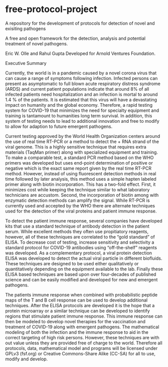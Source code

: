 # free-protocol-project
A repository for the development of protocols for detection of novel and exisiting pathogens


A free and open framework for the detection, analysis and potential treatment of novel pathogens.

Eric W. Olle and Rahul Gupta
Developed for Arnold Ventures Foundation.

Executive Summary

Currently, the world is in a pandemic caused by a novel corona virus that can cause a range of symptoms following infection.  Infected persons can present as asymptomatic to full blown acute respiratory distress syndrome (ARDS) and current patient populations indicate that around 8% of all infected patients need hospitalization and an infection is mortal to around 1.4 % of the patients.  It is estimated that this virus will have a devastating impact on humanity and the global economy.  Therefore, a rapid testing system for COVID-19 that minimizes the need for specialty equipment and training is tantamount to humanities long  term survival.  In addition, this system of testing needs to lead to additional innovation and free to modify to allow for adaption to future emergent pathogens.

Current testing approved by the World Health Organization centers around the use of real time RT-PCR or a method to detect the + RNA strand of the viral genome.  This is a highly sensitive technique that requires extra materials (TaqMan primer) along with specialized equipment and training.  To make a comparable test, a standard PCR method based on the WHO primers was developed but uses end-point determination of positive or negative which is the exact same report given by the real time RT-PCR method.  However, instead of using fluorescent detection methods in real time followed by later analysis, this method uses a simple hapten labeled primer along with biotin incorporation.  This has a two-fold effect. First, it minimizes cost while keeping the technique similar to what laboratory technicians are accustom. Second, the incorporation of biotin among with enzymatic detection methods can amplify the signal.  While RT-PCR is currently used and accepted by the WHO there are alternate techniques used for the detection of the viral proteins and patient immune response.

To detect the patient immune response, several companies have developed kits that use a standard technique of antibody detection in the patient serum. While excellent methods they often use propitiatory reagents, however,  all of these techniques are correlated to the “gold standard” of ELISA.  To decrease cost of testing, increase sensitivity and selectivity a standard protocol for COVID-19 antibodies using “off-the-shelf” reagents was developed.  As a complementary protocol, a viral protein detection ELISA was developed to detect the actual viral particle in different biofluids.  These techniques are designed to be used either qualitatively or quantitatively depending on the equipment available to the lab.  Finally these ELISA based techniques are based upon over four-decades of published science and can be easily modified and developed for new and emergent pathogens.

The patients immune response when combined with probabilistic peptide maps of the T and B cell response can be used to develop additional techniques.  After the ELISA protocols are developed it is the hope that a protein microarray or a similar technique can be developed to identify regions that stimulate patient immune response.  This immune response can then be modeled to develop novel therapies for the vaccination and treatment of COVID-19 along with emergent pathogens.  The mathematical modeling of both the infection and the immune response to aid in the correct targeting of high risk persons.  However, these techniques are with out value unless they are provided free of charge to the world.  Therefore all protocols, data, mathematical model and programs will be licensed under GPLv3 (fsf.org) or Creative Commons-Share Alike (CC-SA) for all to use, modify and develop.
